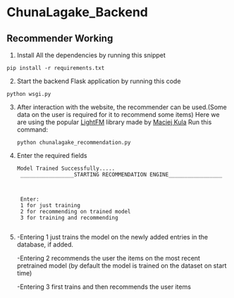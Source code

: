 # ChunaLagake_Backend
## Recommender Working

1. Install All the dependencies by running this snippet
```
pip install -r requirements.txt
```
2. Start the backend Flask application by running this code
```
python wsgi.py
```
3. After interaction with the website, the recommender can be used.(Some data on the user is required for it to recommend some items)
   Here we are using the popular [LightFM](https://making.lyst.com/lightfm/docs/home.html) library made by [Maciej Kula](https://github.com/maciejkula)
   Run this command:
   ```
   python chunalagake_recommendation.py
   ```
4. Enter the required fields
   ```
   Model Trained Successfully.....
    _________________STARTING RECOMMENDATION ENGINE_________________



    Enter:
    1 for just training
    2 for recommending on trained model
    3 for training and recommending


   ```
5) 
   -Entering 1 just trains the model on the newly added entries in the database, if added.

   -Entering 2 recommends the user the items on the most recent pretrained model (by default the model is trained on the dataset on start time)
  
   -Entering 3 first trains and then recommends the user items 
